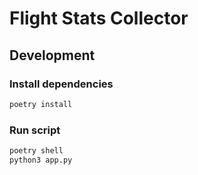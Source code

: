 # Flight Stats Collector

## Development

### Install dependencies

```bash
poetry install
```

### Run script

```bash
poetry shell
python3 app.py
```
